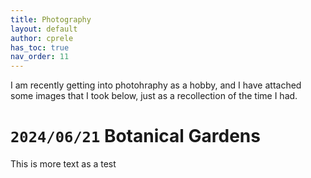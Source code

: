```yaml
---
title: Photography
layout: default
author: cprele
has_toc: true
nav_order: 11
---
```


I am recently getting into photohraphy as a hobby, and I have attached some images that I took below, just as a recollection of the time I had. 


# `2024/06/21` Botanical Gardens

This is more text as a test

<a href="/assets/img/photography/botanical_garden/DSC_1927.JPG" data-lightbox="botanical_garden" data-title="Test Caption"><img class="example-image" src="/assets/img/photography/botanical_garden/DSC_1927.JPG" alt="" style="max-width: 300px; max-height: 300px" /></a>
<a href="/assets/img/photography/botanical_garden/DSC_1977.JPG" data-lightbox="botanical_garden" data-title="Test Caption"><img class="example-image" src="/assets/img/photography/botanical_garden/DSC_1977.JPG" alt="" style="max-width: 300px; max-height: 300px" /></a>
<a href="/assets/img/photography/botanical_garden/DSC_2047.JPG" data-lightbox="botanical_garden" data-title="Test Caption"><img class="example-image" src="/assets/img/photography/botanical_garden/DSC_2047.JPG" alt="" style="max-width: 300px; max-height: 300px" /></a>
<a href="/assets/img/photography/botanical_garden/DSC_2050.JPG" data-lightbox="botanical_garden" data-title="Test Caption"><img class="example-image" src="/assets/img/photography/botanical_garden/DSC_2050.JPG" alt="" style="max-width: 300px; max-height: 300px" /></a>
<a href="/assets/img/photography/botanical_garden/DSC_2054.JPG" data-lightbox="botanical_garden" data-title="Test Caption"><img class="example-image" src="/assets/img/photography/botanical_garden/DSC_2054.JPG" alt="" style="max-width: 300px; max-height: 300px" /></a>
<a href="/assets/img/photography/botanical_garden/DSC_2057.JPG" data-lightbox="botanical_garden" data-title="Test Caption"><img class="example-image" src="/assets/img/photography/botanical_garden/DSC_2057.JPG" alt="" style="max-width: 300px; max-height: 300px" /></a>
<a href="/assets/img/photography/botanical_garden/DSC_2076.JPG" data-lightbox="botanical_garden" data-title="Test Caption"><img class="example-image" src="/assets/img/photography/botanical_garden/DSC_2076.JPG" alt="" style="max-width: 300px; max-height: 300px" /></a>
<a href="/assets/img/photography/botanical_garden/DSC_2089.JPG" data-lightbox="botanical_garden" data-title="Test Caption"><img class="example-image" src="/assets/img/photography/botanical_garden/DSC_2089.JPG" alt="" style="max-width: 300px; max-height: 300px" /></a>






<link href="/css/lightbox.css" rel="stylesheet" />
<script type="text/javascript" src="/js/lightbox-plus-jquery.js"></script>
<script>
    lightbox.option({
      'resizeDuration': 200,
      'wrapAround': true,
      'alwaysShowNavOnTouchDevices': true,
      'resizeDuration': 300,
      'imageFadeDuration': 300,
      'fadeDuration': 300,
      'alwaysShowNavOnTouchDevices': true,
    })
</script>